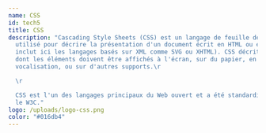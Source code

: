 ```yaml
---
name: CSS
id: tech5
title: CSS
description: "Cascading Style Sheets (CSS) est un langage de feuille de style
  utilisé pour décrire la présentation d'un document écrit en HTML ou en XML (on
  inclut ici les langages basés sur XML comme SVG ou XHTML). CSS décrit la façon
  dont les éléments doivent être affichés à l'écran, sur du papier, en
  vocalisation, ou sur d'autres supports.\r

  \r

  CSS est l'un des langages principaux du Web ouvert et a été standardisé par
  le W3C."
logo: /uploads/logo-css.png
color: "#016db4"
---
```

